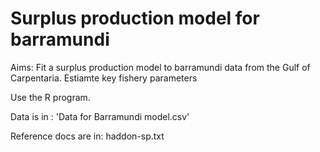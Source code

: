 # Surplus production model for barramundi

Aims: Fit a surplus production model to barramundi data from the Gulf of Carpentaria. Estiamte key fishery parameters

Use the R program. 

Data is in : 'Data for Barramundi model.csv'

Reference docs are in: haddon-sp.txt 

